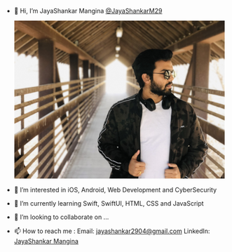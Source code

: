 - 👋 Hi, I’m JayaShankar Mangina [@JayaShankarM29](https://github.com/JayaShankarM29)

     ![My Image](/IMG_2840.jpg)

- 👀 I’m interested in iOS, Android, Web Development and CyberSecurity
- 🌱 I’m currently learning Swift, SwiftUI, HTML, CSS and JavaScript
- 💞️ I’m looking to collaborate on ...
- 📫 How to reach me : 
     Email: <jayashankar2904@gmail.com>
     LinkedIn: [JayaShankar Mangina](https://www.linkedin.com/in/jayashankarmangina/)

<!---
JayaShankarM29/JayaShankarM29 is a ✨ special ✨ repository because its `README.md` (this file) appears on your GitHub profile.
You can click the Preview link to take a look at your changes.
--->
